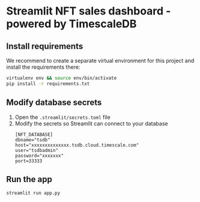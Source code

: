 # Streamlit NFT sales dashboard - powered by TimescaleDB

## Install requirements

We recommend to create a separate virtual environment for this project and
install the requirements there:

```bash
virtualenv env && source env/bin/activate
pip install -r requirements.txt
```

## Modify database secrets
1. Open the `.streamlit/secrets.toml` file
1. Modify the secrets so Streamlit can connect to your database
    ```text
    [NFT_DATABASE]
    dbname="tsdb"    
    host="xxxxxxxxxxxxxx.tsdb.cloud.timescale.com"
    user="tsdbadmin"
    password="xxxxxxx"
    port=33333    
    ```

## Run the app
```bash
streamlit run app.py
```